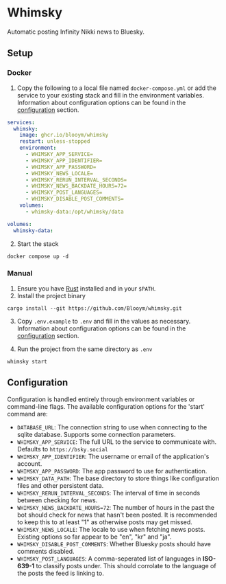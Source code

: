 # Whimsky

 Automatic posting Infinity Nikki news to Bluesky.

## Setup

### Docker

1. Copy the following to a local file named `docker-compose.yml` or add the
   service to your existing stack and fill in the environment variables.
   Information about configuration options can be found in the
   [configuration](#configuration) section.

```yml
services:
  whimsky:
    image: ghcr.io/blooym/whimsky
    restart: unless-stopped
    environment:
      - WHIMSKY_APP_SERVICE=
      - WHIMSKY_APP_IDENTIFIER=
      - WHIMSKY_APP_PASSWORD=
      - WHIMSKY_NEWS_LOCALE=
      - WHIMSKY_RERUN_INTERVAL_SECONDS=
      - WHIMSKY_NEWS_BACKDATE_HOURS=72=
      - WHIMSKY_POST_LANGUAGES=
      - WHIMSKY_DISABLE_POST_COMMENTS=
    volumes:
      - whimsky-data:/opt/whimsky/data

volumes:
  whimsky-data:
```

2. Start the stack

```
docker compose up -d
```

### Manual

1. Ensure you have [Rust](https://www.rust-lang.org/tools/install) installed and
   in your `$PATH`.
2. Install the project binary

```
cargo install --git https://github.com/Blooym/whimsky.git
```

3. Copy `.env.example` to `.env` and fill in the values as necessary.
   Information about configuration options can be found in the
   [configuration](#configuration) section.

4. Run the project from the same directory as `.env`

```
whimsky start
```

## Configuration

Configuration is handled entirely through environment variables or command-line
flags. The available configuration options for the 'start' command are:

- `DATABASE_URL`: The connection string to use when connecting to the sqlite
  database. Supports some connection parameters.
- `WHIMSKY_APP_SERVICE`: The full URL to the service to communicate with. Defaults to
  `https://bsky.social`
- `WHIMSKY_APP_IDENTIFIER`: The username or email of the application's account.
- `WHIMSKY_APP_PASSWORD`: The app password to use for authentication.
- `WHIMSKY_DATA_PATH`: The base directory to store things like configuration files and
  other persistent data.
- `WHIMSKY_RERUN_INTERVAL_SECONDS`: The interval of time in seconds between checking for news.
- `WHIMSKY_NEWS_BACKDATE_HOURS=72`:  The number of hours in the past the bot should check for news that hasn't been posted. It is recommended to keep this to at least "1" as otherwise posts may get missed.
- `WHIMSKY_NEWS_LOCALE`: The locale to use when fetching news posts. Existing options so far appear to be "en", "kr" and "ja".
- `WHIMSKY_DISABLE_POST_COMMENTS`: Whether Bluesky posts should have comments disabled.
- `WHIMSKY_POST_LANGUAGES`: A comma-seperated list of languages in **ISO-639-1** to
  classify posts under. This should corrolate to the language of the posts the
  feed is linking to.
